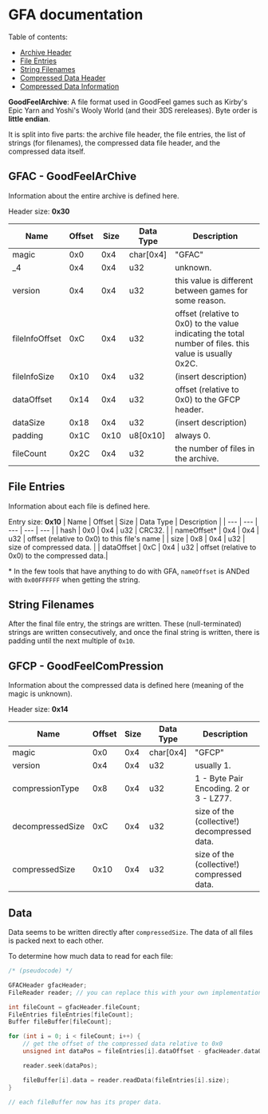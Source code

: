 # GFA documentation

Table of contents:
* [Archive Header](#gfac---goodfeelarchive)
* [File Entries](#file-entries)
* [String Filenames](#string-filenames)
* [Compressed Data Header](#gfcp---goodfeelcompression)
* [Compressed Data Information](#data)

**GoodFeelArchive**:
A file format used in GoodFeel games such as Kirby's Epic Yarn and Yoshi's Wooly World (and their 3DS rereleases).  Byte order is **little endian**.

It is split into five parts: the archive file header, the file entries, the list of strings (for filenames), the compressed data file header, and the compressed data itself.

## GFAC - GoodFeelArChive
Information about the entire archive is defined here.

Header size: **0x30**
<!-- i kinda just gave up with the indention halfway through  -->
| Name      | Offset    | Size      | Data Type     | Description   | 
| ---       | ---       | ---       | ---           | ---           |
| magic     | 0x0       | 0x4       | char[0x4]     | "GFAC"        |
| _4        | 0x4       | 0x4       | u32           | unknown.      |
| version   | 0x4       | 0x4       | u32           | this value is different between games for some reason.|
| fileInfoOffset | 0xC | 0x4 | u32 | offset (relative to 0x0) to the value indicating the total number of files. this value is usually 0x2C. | 
| fileInfoSize | 0x10 | 0x4 | u32 | (insert description) |
| dataOffset | 0x14 | 0x4 | u32 | offset (relative to 0x0) to the GFCP header. |
| dataSize | 0x18 | 0x4 | u32 | (insert description) |
| padding | 0x1C | 0x10 | u8[0x10] | always 0. | 
| fileCount | 0x2C | 0x4 | u32 | the number of files in the archive. |

## File Entries
Information about each file is defined here.

Entry size: **0x10**
| Name      | Offset    | Size      | Data Type     | Description   |
| ---       | ---       | ---       | ---           | ---           |
| hash      | 0x0       | 0x4       | u32           | CRC32.        |
| nameOffset\* | 0x4      | 0x4       | u32           | offset (relative to 0x0) to this file's name |
| size      | 0x8       | 0x4       | u32           | size of compressed data. |
| dataOffset | 0xC      | 0x4       | u32           | offset (relative to 0x0) to the compressed data.|

\* In the few tools that have anything to do with GFA, `nameOffset` is ANDed with `0x00FFFFFF` when getting the string.

## String Filenames
After the final file entry, the strings are written. These (null-terminated) strings are written consecutively, and once the final string is written, there is padding until the next multiple of `0x10`.


## GFCP - GoodFeelComPression
Information about the compressed data is defined here (meaning of the magic is unknown).

Header size: **0x14**

| Name      | Offset    | Size      | Data Type     | Description   |
| ---       | ---       | ---       | ---           | ---           |
| magic     | 0x0       | 0x4       | char[0x4]     | "GFCP"        |
| version   | 0x4       | 0x4       | u32           | usually 1.    |
| compressionType | 0x8 | 0x4       | u32           | 1 - Byte Pair Encoding. 2 or 3 - LZ77.|
| decompressedSize | 0xC | 0x4 | u32 | size of the (collective!) decompressed data.|
| compressedSize | 0x10 | 0x4 | u32 | size of the (collective!) compressed data.|

## Data
Data seems to be written directly after `compressedSize`. The data of all files is packed next to each other.

To determine how much data to read for each file:

```cpp
/* (pseudocode) */

GFACHeader gfacHeader;
FileReader reader; // you can replace this with your own implementation.

int fileCount = gfacHeader.fileCount;
FileEntries fileEntries[fileCount];
Buffer fileBuffer[fileCount];

for (int i = 0; i < fileCount; i++) {
    // get the offset of the compressed data relative to 0x0
    unsigned int dataPos = fileEntries[i].dataOffset - gfacHeader.dataOffset;

    reader.seek(dataPos);

    fileBuffer[i].data = reader.readData(fileEntries[i].size);
}

// each fileBuffer now has its proper data.
```